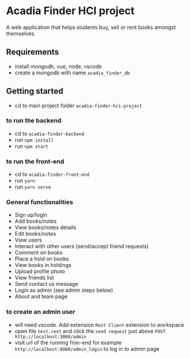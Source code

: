 # Acadia Finder  HCI project

A web application that helps students buy, sell or rent books amongst themselves.

## Requirements
- install mongodb, vue, node, vscode
- create a mongodb with name `acadia_finder_db`
## Getting started
- cd to main project folder `acadia-finder-hci-project`


### to run the backend
- cd to `acadia-finder-backend`
- run `npm install`
- run `npm start`

### to run the front-end
- cd to `acadia-finder-front-end`
- run `yarn`
- run `yarn serve`

### General functionalities
- Sign up/login
- Add books/notes
- View books/notes details
- Edit books/notes
- View users
- Interact with other users (send/accept friend requests)
- Comment on books
- Place a hold on books
- View books in holdings
- Upload profile photo
- View friends list
- Send contact us message
- Login as admin (see admin steps below)
- About and team page

### to create an admin user
- will need vscode. Add extension `Rest Client` extension to workspace
- open file `test.rest` and click the `send request` just above `POST http://localhost:3000/admin`
- visit url of the running fron-end for example `http://localhost:8080/admin_login` to log in to admin page




